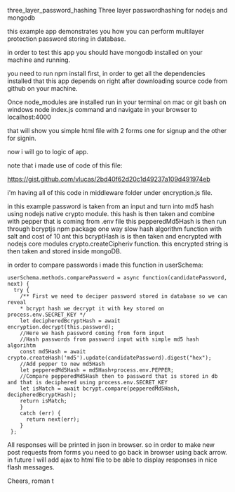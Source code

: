 three_layer_password_hashing
Three layer passwordhashing for nodejs and mongodb

this example app demonstrates you how you can perform multilayer protection password storing in database.

in order to test this app you should have mongodb installed on your machine and running.

you need to run npm install first, in order to get all the dependencies installed that this app depends on right after downloading source code from github on your machine.

Once node_modules are installed run in your terminal on mac or git bash on windows node index.js command and navigate in your browser to localhost:4000

that will show you simple html file with 2 forms one for signup and the other for signin.

now i will go to logic of app.

note that i made use of code of this file:

https://gist.github.com/vlucas/2bd40f62d20c1d49237a109d491974eb

i'm having all of this code in middleware folder under encryption.js file.

in this example password is taken from an input and turn into md5 hash using nodejs native crypto module. this hash is then taken and combine with pepper that is coming from .env file this pepperedMd5Hash is then run through bcryptjs npm package one way slow hash algorithm function with salt and cost of 10 ant this bcryptHash is is then taken and encrypted with nodejs core modules crypto.createCipheriv function. this encrypted string is then taken and stored inside mongoDB.

in order to compare passwords i made this function in userSchema:

```
userSchema.methods.comparePassword = async function(candidatePassword, next) { 
  try { 
    /** First we need to deciper password stored in database so we can reveal 
    * bcrypt hash we decrypt it with key stored on process.env.SECRET_KEY */ 
    let decipheredBcryptHash = await encryption.decrypt(this.password); 
    //Here we hash password coming from form input 
    //Hash passwords from password input with simple md5 hash algorihtm 
    const md5Hash = await crypto.createHash('md5').update(candidatePassword).digest("hex"); 
    //Add pepper to new md5Hash 
    let pepperedMd5Hash = md5Hash+process.env.PEPPER; 
    //Compare pepperedMd5Hash then to password that is stored in db and that is deciphered using process.env.SECRET_KEY 
    let isMatch = await bcrypt.compare(pepperedMd5Hash, decipheredBcryptHash); 
    return isMatch; 
    } 
    catch (err) { 
      return next(err); 
    } 
 };
```
All responses will be printed in json in browser.
so in order to make new post requests from forms you need to go back in browser using back arrow.
in future I will add ajax to html file to be able to display responses in nice flash messages.

Cheers, roman t
